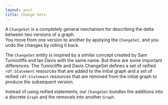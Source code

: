 ```yaml
---
layout: post
title: Change Sets
---
```


A `ChangeSet` is a completely general mechanism for describing the delta between two versions of a graph.  
You move from one version to another by applying the `ChangeSet`, and you undo the changes by rolling it back.

The `ChangeSet` entity is inspired by a similar concept created by Sam Tunnicliffe and Ian Davis with the same name.
But there are some important differences.  The Tunnicliffe and Davis ChangeSet defines a set of reified `rdf:Statement`
resources that are added to the initial graph and a set of reified `rdf:Statement` resources that are removed from the
initial graph to produce the subsequent version.  

Instead of using reified statements, our `ChangeSet` bundles the additions into a discrete `Graph` and the removals 
into another `Graph`.  
